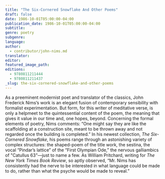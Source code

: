 ```yaml
---
title: "The Six-Cornered Snowflake And Other Poems"
draft: false
date: 1986-10-01T05:00:00-04:00
publication_date: 1986-10-01T05:00:00-04:00
subtitle:
genre: poetry
subgenre:
language:
author:
  - contributor/john-nims.md
translator:
editor:
featured_image_path:
editions:
  - 9780811211444
  - 9780811211437
_slug: the-six-cornered-snowflake-and-other-poems
---
```


As a preeminent modernist poet and translator of the classics, John Frederick Nims’s work is an elegant fusion of contemporary sensibility with formalist experimentation. But form, for this writer of meditative verse, is only a helpmeet to the quintessential content of the poem, the meaning that gives it value in our time and, one hopes, beyond. Concerning the formal elements of poetry, Nims comments: “One might say they are like the scaffolding at a construction site, meant to be thrown away and not regarded once the building is completed.” In his newest collection, _The Six-Cornered Snowflake_, his poems range through an astonishing variety of complex structures: the shaped-poem of the title work, the sestina, the vocal “Pindar’s lattice” of the “First Olympian Ode,” the nervous galliambics of "Catullus 63"—just to name a few. As William Pritchard, writing for _The New York Times Book Review_, so aptly observed, “Mr. Nims has consistently had the nerve to be interested in what language could be made to do, rather than what the psyche would be made to reveal.”

